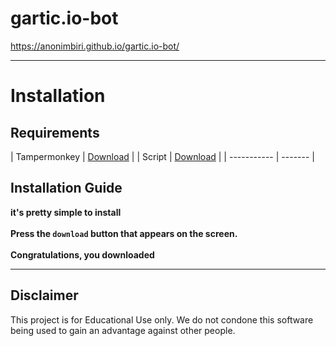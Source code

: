 # gartic.io-bot
https://anonimbiri.github.io/gartic.io-bot/



-----------------------
# Installation
## Requirements 
| Tampermonkey  | [Download](https://www.tampermonkey.net) |
| Script  | [Download](https://github.com/anonimbiri/gartic.io-bot/raw/main/script/Gartic%20bot%20control.user.js) |
| ----------- | ------- |

## Installation Guide
**it's pretty simple to install**\
\
**Press the `download` button that appears on the screen.**\
\
**Congratulations, you downloaded**

    


-----------------------
## Disclaimer 
This project is for Educational Use only. We do not condone this software being used to gain an advantage against other people.
